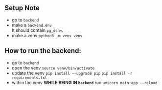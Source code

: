 ## Setup Note

- go to `backend`
- make a `backend.env`  
It should contain `pg_dsn=`.
- make a venv `python3 -m venv venv`


## How to run the backend:
- go to `backend`
- open the venv `source venv/bin/activate`
- update the venv `pip install --upgrade pip` `pip install -r requirements.txt`
- within the venv **WHILE BEING IN `backend`** run `uvicorn main:app --reload`